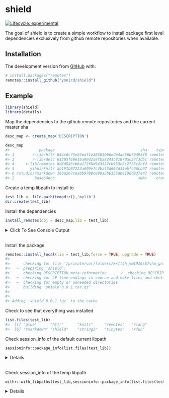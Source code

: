 
<!-- README.md is generated from README.Rmd. Please edit that file -->

# shield

<!-- badges: start -->

[![Lifecycle:
experimental](https://img.shields.io/badge/lifecycle-experimental-orange.svg)](https://www.tidyverse.org/lifecycle/#experimental)
<!-- badges: end -->

The goal of shield is to create a simple workflow to install package
first level dependencies exclusively from github remote repositories
when available.

## Installation

The development version from [GitHub](https://github.com/) with:

``` r
# install.packages("remotes")
remotes::install_github("yonicd/shield")
```

## Example

``` r
library(shield)
library(details)
```

Map the dependencies to the github remote repositories and the current
master sha

``` r
desc_map <- create_map('DESCRIPTION')
```

``` r
desc_map
#>             package                                      sha    type
#> 1        r-lib/httr 844c8c75e25eaf1e385810b6ede4aa56b70493f8 remotes
#> 3        r-lib/desc 61205f60616a90d2a9fba8241c81870ac27f3d5c remotes
#> 4     r-lib/remotes 8d8d545cb6a1725bd943522cb953c5c2755c2cf4 remotes
#> 5       yihui/knitr ab191b07223a609e7c4ba53d664d35ebfc9dcb97 remotes
#> 6 rstudio/rmarkdown 18ba267c6a0b9789c680a5b6135db910dd937e47 remotes
#> 2         base64enc                                     <NA>    cran
```

Create a temp libpath to install to

``` r
test_lib <- file.path(tempdir(),'mylib')
dir.create(test_lib)
```

Install the dependencies

``` r
install_remotes(obj = desc_map,lib = test_lib)
```

<details>

<summary>Click To See Console
    Output</summary>

    #> Downloading GitHub repo r-lib/httr@844c8c75e25eaf1e385810b6ede4aa56b70493f8
    #> 
    #>      checking for file ‘/private/var/folders/kx/t4h_mm1910sb7vhm_gnfnx2c0000gn/T/RtmpezYWhD/remotes473aaf121e7/r-lib-httr-844c8c7/DESCRIPTION’ ...  ✓  checking for file ‘/private/var/folders/kx/t4h_mm1910sb7vhm_gnfnx2c0000gn/T/RtmpezYWhD/remotes473aaf121e7/r-lib-httr-844c8c7/DESCRIPTION’
    #>   ─  preparing ‘httr’:
    #>      checking DESCRIPTION meta-information ...  ✓  checking DESCRIPTION meta-information
    #>   ─  checking for LF line-endings in source and make files and shell scripts
    #>   ─  checking for empty or unneeded directories
    #>   ─  building ‘httr_1.4.1.9000.tar.gz’
    #>      
    #> 
    #> Skipping install of 'desc' from a github remote, the SHA1 (61205f60) has not changed since last install.
    #>   Use `force = TRUE` to force installation
    #> Downloading GitHub repo r-lib/remotes@8d8d545cb6a1725bd943522cb953c5c2755c2cf4
    #>      checking for file ‘/private/var/folders/kx/t4h_mm1910sb7vhm_gnfnx2c0000gn/T/RtmpezYWhD/remotes473a5059869f/r-lib-remotes-8d8d545/DESCRIPTION’ ...  ✓  checking for file ‘/private/var/folders/kx/t4h_mm1910sb7vhm_gnfnx2c0000gn/T/RtmpezYWhD/remotes473a5059869f/r-lib-remotes-8d8d545/DESCRIPTION’
    #>   ─  preparing ‘remotes’:
    #>      checking DESCRIPTION meta-information ...  ✓  checking DESCRIPTION meta-information
    #>   ─  checking for LF line-endings in source and make files and shell scripts
    #>   ─  checking for empty or unneeded directories
    #>   ─  building ‘remotes_2.1.0.9000.tar.gz’
    #>      
    #> 
    #> Adding 'remotes_2.1.0.9000.tgz' to the cache
    #> Downloading GitHub repo yihui/knitr@ab191b07223a609e7c4ba53d664d35ebfc9dcb97
    #> xfun    (0.10         -> 0.12        ) [CRAN]
    #> glue    (b9ffe6cda... -> 3dd3d4e91...) [GitHub]
    #> stringi (1.4.3        -> 1.4.5       ) [CRAN]
    #> Installing 2 packages: xfun, stringi
    #> Installing packages into '/private/var/folders/kx/t4h_mm1910sb7vhm_gnfnx2c0000gn/T/RtmpezYWhD/mylib'
    #> (as 'lib' is unspecified)
    #> 
    #> The downloaded binary packages are in
    #>  /var/folders/kx/t4h_mm1910sb7vhm_gnfnx2c0000gn/T//RtmpezYWhD/downloaded_packages
    #> Downloading GitHub repo tidyverse/glue@master
    #>      checking for file ‘/private/var/folders/kx/t4h_mm1910sb7vhm_gnfnx2c0000gn/T/RtmpezYWhD/remotes473a4b75dcff/tidyverse-glue-3dd3d4e/DESCRIPTION’ ...  ✓  checking for file ‘/private/var/folders/kx/t4h_mm1910sb7vhm_gnfnx2c0000gn/T/RtmpezYWhD/remotes473a4b75dcff/tidyverse-glue-3dd3d4e/DESCRIPTION’
    #>   ─  preparing ‘glue’:
    #>      checking DESCRIPTION meta-information ...  ✓  checking DESCRIPTION meta-information
    #>   ─  cleaning src
    #>   ─  checking for LF line-endings in source and make files and shell scripts
    #>   ─  checking for empty or unneeded directories
    #>   ─  building ‘glue_1.3.1.9000.tar.gz’
    #>      
    #> 
    #> Installing package into '/private/var/folders/kx/t4h_mm1910sb7vhm_gnfnx2c0000gn/T/RtmpezYWhD/mylib'
    #> (as 'lib' is unspecified)
    #> Adding 'glue_1.3.1.9000.tgz' to the cache
    #>      checking for file ‘/private/var/folders/kx/t4h_mm1910sb7vhm_gnfnx2c0000gn/T/RtmpezYWhD/remotes473ae546cef/yihui-knitr-ab191b0/DESCRIPTION’ ...  ✓  checking for file ‘/private/var/folders/kx/t4h_mm1910sb7vhm_gnfnx2c0000gn/T/RtmpezYWhD/remotes473ae546cef/yihui-knitr-ab191b0/DESCRIPTION’
    #>   ─  preparing ‘knitr’:
    #>      checking DESCRIPTION meta-information ...  ✓  checking DESCRIPTION meta-information
    #>   ─  checking for LF line-endings in source and make files and shell scripts
    #>   ─  checking for empty or unneeded directories
    #>   ─  building ‘knitr_1.27.2.tar.gz’
    #>      
    #> 
    #> Downloading GitHub repo rstudio/rmarkdown@18ba267c6a0b9789c680a5b6135db910dd937e47
    #> tinytex (0.15  -> 0.19 ) [CRAN]
    #> rlang   (0.4.2 -> 0.4.4) [CRAN]
    #> Installing 2 packages: tinytex, rlang
    #> Installing packages into '/private/var/folders/kx/t4h_mm1910sb7vhm_gnfnx2c0000gn/T/RtmpezYWhD/mylib'
    #> (as 'lib' is unspecified)
    #> 
    #> The downloaded binary packages are in
    #>  /var/folders/kx/t4h_mm1910sb7vhm_gnfnx2c0000gn/T//RtmpezYWhD/downloaded_packages
    #>      checking for file ‘/private/var/folders/kx/t4h_mm1910sb7vhm_gnfnx2c0000gn/T/RtmpezYWhD/remotes473a33905f08/rstudio-rmarkdown-18ba267/DESCRIPTION’ ...  ✓  checking for file ‘/private/var/folders/kx/t4h_mm1910sb7vhm_gnfnx2c0000gn/T/RtmpezYWhD/remotes473a33905f08/rstudio-rmarkdown-18ba267/DESCRIPTION’
    #>   ─  preparing ‘rmarkdown’:
    #>      checking DESCRIPTION meta-information ...  ✓  checking DESCRIPTION meta-information
    #>   ─  checking for LF line-endings in source and make files and shell scripts
    #>   ─  checking for empty or unneeded directories
    #>      Removed empty directory ‘rmarkdown/tools’
    #>   ─  building ‘rmarkdown_2.1.1.tar.gz’
    #>      
    #> 
    #> Adding 'rmarkdown_2.1.1.tgz' to the cache
    #> Skipping install of 'base64enc' from a cran remote, the SHA1 (0.1-3) has not changed since last install.
    #>   Use `force = TRUE` to force installation

</details>

<br>

Install the package

``` r
remotes::install_local(lib = test_lib,force = TRUE, upgrade = TRUE)
#> 
#>      checking for file ‘/private/var/folders/kx/t4h_mm1910sb7vhm_gnfnx2c0000gn/T/RtmpezYWhD/file473a5e861a3f/shield/DESCRIPTION’ ...  ✓  checking for file ‘/private/var/folders/kx/t4h_mm1910sb7vhm_gnfnx2c0000gn/T/RtmpezYWhD/file473a5e861a3f/shield/DESCRIPTION’
#>   ─  preparing ‘shield’:
#>      checking DESCRIPTION meta-information ...  ✓  checking DESCRIPTION meta-information
#>   ─  checking for LF line-endings in source and make files and shell scripts
#>   ─  checking for empty or unneeded directories
#>   ─  building ‘shield_0.0.1.tar.gz’
#>      
#> 
#> Adding 'shield_0.0.1.tgz' to the cache
```

Check to see that everything was installed

``` r
list.files(test_lib)
#>  [1] "glue"      "httr"      "knitr"     "remotes"   "rlang"    
#>  [6] "rmarkdown" "shield"    "stringi"   "tinytex"   "xfun"
```

Check session\_info of the default current libpath

``` details
sessioninfo::package_info(list.files(test_lib))
```

<details closed>

``` r

 package    * version    date       lib source                         
 askpass      1.1        2019-01-13 [1] CRAN (R 3.6.0)                 
 assertthat   0.2.1      2019-03-21 [1] CRAN (R 3.6.0)                 
 backports    1.1.5      2019-10-02 [1] CRAN (R 3.6.0)                 
 base64enc    0.1-3      2015-07-28 [1] CRAN (R 3.6.0)                 
 crayon       1.3.4      2017-09-16 [1] CRAN (R 3.6.0)                 
 curl         4.3        2019-12-02 [1] CRAN (R 3.6.0)                 
 desc         1.2.0      2019-12-01 [1] Github (r-lib/desc@61205f6)    
 digest       0.6.23     2019-11-23 [1] CRAN (R 3.6.0)                 
 evaluate     0.14       2019-05-28 [1] CRAN (R 3.6.0)                 
 glue         1.3.1.9000 2020-01-07 [1] Github (tidyverse/glue@b9ffe6c)
 highr        0.8        2019-03-20 [1] CRAN (R 3.6.0)                 
 htmltools    0.4.0      2019-10-04 [1] CRAN (R 3.6.0)                 
 httr         1.4.1      2019-08-05 [1] CRAN (R 3.6.0)                 
 jsonlite     1.6        2018-12-07 [1] CRAN (R 3.6.0)                 
 knitr        1.25       2019-09-18 [1] CRAN (R 3.6.0)                 
 magrittr     1.5        2014-11-22 [1] CRAN (R 3.6.0)                 
 markdown     1.1        2019-08-07 [1] CRAN (R 3.6.0)                 
 mime         0.8        2019-12-19 [1] CRAN (R 3.6.0)                 
 openssl      1.4.1      2019-07-18 [1] CRAN (R 3.6.0)                 
 R6           2.4.1      2019-11-12 [1] CRAN (R 3.6.0)                 
 Rcpp         1.0.3      2019-11-08 [1] CRAN (R 3.6.1)                 
 remotes      2.1.0      2019-06-24 [1] CRAN (R 3.6.0)                 
 rlang        0.4.2      2019-11-23 [1] CRAN (R 3.6.0)                 
 rmarkdown    2.0        2019-12-12 [1] CRAN (R 3.6.0)                 
 rprojroot    1.3-2      2018-01-03 [1] CRAN (R 3.6.0)                 
 shield     * 0.0.1      2020-01-30 [1] local                          
 stringi      1.4.3      2019-03-12 [1] CRAN (R 3.6.0)                 
 stringr      1.4.0      2019-02-10 [1] CRAN (R 3.6.0)                 
 sys          3.3        2019-08-21 [1] CRAN (R 3.6.1)                 
 tinytex      0.15       2019-08-07 [1] CRAN (R 3.6.0)                 
 xfun         0.10       2019-10-01 [1] CRAN (R 3.6.0)                 
 yaml         2.2.0      2018-07-25 [1] CRAN (R 3.6.0)                 

[1] /Library/Frameworks/R.framework/Versions/3.6/Resources/library
```

</details>

<br>

Check session\_info of the temp
libpath

``` details
withr::with_libpaths(test_lib,sessioninfo::package_info(list.files(test_lib)))
```

<details closed>

``` r

 ! package    * version    date       lib
   askpass      1.1        2019-01-13 [2]
   assertthat   0.2.1      2019-03-21 [2]
   backports    1.1.5      2019-10-02 [2]
   base64enc    0.1-3      2015-07-28 [2]
   crayon       1.3.4      2017-09-16 [2]
   curl         4.3        2019-12-02 [2]
   desc         1.2.0      2019-12-01 [2]
   digest       0.6.23     2019-11-23 [2]
   evaluate     0.14       2019-05-28 [2]
 P glue         1.3.1.9000 2020-01-30 [2]
   highr        0.8        2019-03-20 [2]
   htmltools    0.4.0      2019-10-04 [2]
 P httr         1.4.1      2020-01-30 [2]
   jsonlite     1.6        2018-12-07 [2]
 P knitr        1.25       2020-01-30 [2]
   magrittr     1.5        2014-11-22 [2]
   markdown     1.1        2019-08-07 [2]
   mime         0.8        2019-12-19 [2]
   openssl      1.4.1      2019-07-18 [2]
   R6           2.4.1      2019-11-12 [2]
   Rcpp         1.0.3      2019-11-08 [2]
 P remotes      2.1.0      2020-01-30 [2]
 P rlang        0.4.2      2020-01-28 [2]
 P rmarkdown    2.0        2020-01-30 [2]
   rprojroot    1.3-2      2018-01-03 [2]
 P shield     * 0.0.1      2020-01-30 [2]
 P stringi      1.4.3      2020-01-11 [2]
   stringr      1.4.0      2019-02-10 [2]
   sys          3.3        2019-08-21 [2]
   tinytex      0.19       2020-01-14 [1]
 P xfun         0.10       2020-01-13 [2]
   yaml         2.2.0      2018-07-25 [2]
 source                            
 CRAN (R 3.6.0)                    
 CRAN (R 3.6.0)                    
 CRAN (R 3.6.0)                    
 CRAN (R 3.6.0)                    
 CRAN (R 3.6.0)                    
 CRAN (R 3.6.0)                    
 Github (r-lib/desc@61205f6)       
 CRAN (R 3.6.0)                    
 CRAN (R 3.6.0)                    
 Github (tidyverse/glue@3dd3d4e)   
 CRAN (R 3.6.0)                    
 CRAN (R 3.6.0)                    
 Github (r-lib/httr@844c8c7)       
 CRAN (R 3.6.0)                    
 Github (yihui/knitr@ab191b0)      
 CRAN (R 3.6.0)                    
 CRAN (R 3.6.0)                    
 CRAN (R 3.6.0)                    
 CRAN (R 3.6.0)                    
 CRAN (R 3.6.0)                    
 CRAN (R 3.6.1)                    
 Github (r-lib/remotes@8d8d545)    
 CRAN (R 3.6.1)                    
 Github (rstudio/rmarkdown@18ba267)
 CRAN (R 3.6.0)                    
 local                             
 CRAN (R 3.6.0)                    
 CRAN (R 3.6.0)                    
 CRAN (R 3.6.1)                    
 CRAN (R 3.6.0)                    
 CRAN (R 3.6.0)                    
 CRAN (R 3.6.0)                    

[1] /private/var/folders/kx/t4h_mm1910sb7vhm_gnfnx2c0000gn/T/RtmpezYWhD/mylib
[2] /Library/Frameworks/R.framework/Versions/3.6/Resources/library

 P ── Loaded and on-disk path mismatch.
```

</details>

<br>
